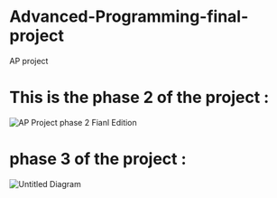 # Advanced-Programming-final-project
AP project
  # This is the phase 2 of the project : 
![AP Project phase 2 Fianl Edition](https://github.com/Alpha-Lima-India/Advanced-Programming-final-project/assets/147832944/9fb7872b-0d93-455d-9d60-c52061246370)
# phase 3 of the project : 
![Untitled Diagram](https://github.com/Alpha-Lima-India/Advanced-Programming-final-project/assets/147832944/4ec3fc72-1814-4d31-ab2f-358182a30b17)
